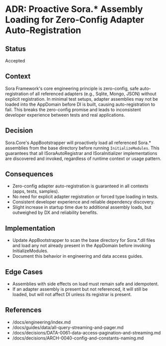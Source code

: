 ﻿# ADR: Proactive Sora.* Assembly Loading for Zero-Config Adapter Auto-Registration

## Status
Accepted

## Context
Sora Framework's core engineering principle is zero-config, safe auto-registration of all referenced adapters (e.g., Sqlite, Mongo, JSON) without explicit registration. In minimal test setups, adapter assemblies may not be loaded into the AppDomain before DI is built, causing auto-registration to fail. This breaks the zero-config promise and leads to inconsistent developer experience between tests and real applications.

## Decision
Sora.Core's AppBootstrapper will proactively load all referenced Sora.* assemblies from the base directory before running `InitializeModules`. This guarantees that all ISoraAutoRegistrar and ISoraInitializer implementations are discovered and invoked, regardless of runtime context or usage pattern.

## Consequences
- Zero-config adapter auto-registration is guaranteed in all contexts (apps, tests, samples).
- No need for explicit adapter registration or forced type loading in tests.
- Consistent developer experience and reliable dependency discovery.
- Slight increase in startup time due to additional assembly loads, but outweighed by DX and reliability benefits.

## Implementation
- Update AppBootstrapper to scan the base directory for Sora.*.dll files and load any not already present in the AppDomain before invoking InitializeModules.
- Document this behavior in engineering and data access guides.

## Edge Cases
- Assemblies with side effects on load must remain safe and idempotent.
- If an adapter assembly is present but not referenced, it will still be loaded, but will not affect DI unless its registrar is present.

## References
- /docs/engineering/index.md
- /docs/guides/data/all-query-streaming-and-pager.md
- /docs/decisions/DATA-0061-data-access-pagination-and-streaming.md
- /docs/decisions/ARCH-0040-config-and-constants-naming.md

